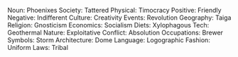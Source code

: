 Noun: Phoenixes
Society: Tattered
Physical: Timocracy
Positive: Friendly
Negative: Indifferent
Culture: Creativity
Events: Revolution
Geography: Taiga
Religion: Gnosticism
Economics: Socialism
Diets: Xylophagous
Tech: Geothermal
Nature: Exploitative
Conflict: Absolution
Occupations: Brewer
Symbols: Storm
Architecture: Dome
Language: Logographic
Fashion: Uniform
Laws: Tribal